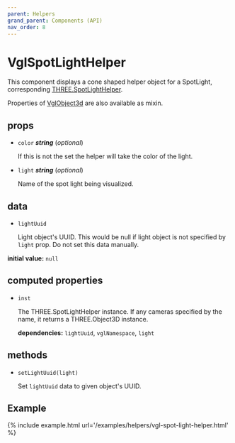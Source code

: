 ```yaml
---
parent: Helpers
grand_parent: Components (API)
nav_order: 8
---
```

# VglSpotLightHelper

This component displays a cone shaped helper object for a SpotLight,
corresponding [THREE.SpotLightHelper](https://threejs.org/docs/index.html#api/helpers/SpotLightHelper).

Properties of [VglObject3d](../core/vgl-object3d) are also available as mixin. 

## props 

- `color` ***string*** (*optional*) 

  If this is not the set the helper will take the color of the light. 

- `light` ***string*** (*optional*) 

  Name of the spot light being visualized. 

## data 

- `lightUuid` 

  Light object's UUID. This would be null if light object is not specified by `light` prop. Do
  not set this data manually. 

**initial value:** `null` 

## computed properties 

- `inst` 

  The THREE.SpotLightHelper instance. If any cameras specified by the name, it returns a
  THREE.Object3D instance. 

   **dependencies:** `lightUuid`, `vglNamespace`, `light` 


## methods 

- `setLightUuid(light)` 

  Set `lightUuid` data to given object's UUID. 


## Example

{% include example.html url='/examples/helpers/vgl-spot-light-helper.html' %}

